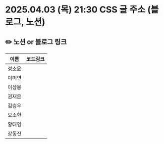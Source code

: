 # 2025.04.03 (목) 21:30 CSS 글 주소 (블로그, 노션)

## ✏️ 노션 or 블로그 링크

| 이름   | 코드링크                                                                                                                                                                                                                                           |
| ------ | -------------------------------------------------------------------------------------------------------------------------------------------------------------------------------------------------------------------------------------------------- |
| 정소윤 | |
| 이미연 | |
| 이상봉 | |
| 권재은 | |
| 김승우 | |
| 오소현 | |
| 황태영 | |
| 장동진 | |
